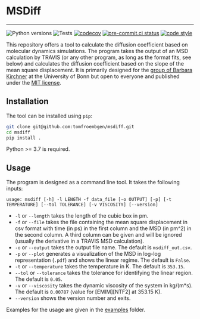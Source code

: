 # MSDiff
---

![Python versions](https://img.shields.io/badge/python-3.7%20%7C%203.8%20%7C%203.9%20%7C%203.10%20%7C%203.11-blue)
![Tests](https://github.com/tomfroembgen/python-project/actions/workflows/test.yml/badge.svg)
[![codecov](https://codecov.io/gh/tomfroembgen/python-project/branch/main/graph/badge.svg?token=UEKDZY459S)](https://codecov.io/gh/tomfroembgen/python-project)
[![pre-commit.ci status](https://results.pre-commit.ci/badge/github/tomfroembgen/python-project/main.svg)](https://results.pre-commit.ci/latest/github/tomfroembgen/python-project/main)
[![code style](https://img.shields.io/badge/code%20style-black-000000.svg)](https://github.com/psf/black)

This repository offers a tool to calculate the diffusion coefficient based on molecular dynamics simulations.
The program takes the output of an MSD calculation by TRAVIS (or any other program, as long as the format fits, see below) and calculates the diffusion coefficient based on the slope of the mean square displacement.
It is primarily designed for the [group of Barbara Kirchner](https://www.chemie.uni-bonn.de/kirchner/de/startseite) at the University of Bonn but open to everyone and published under the [MIT license](./LICENSE).

## Installation

The tool can be installed using `pip`:

```bash
git clone git@github.com:tomfroembgen/msdiff.git
cd msdiff
pip install .
```

Python >= 3.7 is required.

## Usage

The program is designed as a command line tool. 
It takes the following inputs:
```
usage: msdiff [-h] -l LENGTH -f data_file [-o OUTPUT] [-p] [-t TEMPERATURE] [--tol TOLERANCE] [-v VISCOSITY] [--version]
```
* `-l` or `--length` takes the length of the cubic box in pm.
* `-f` or `--file` takes the file containing the mean square displacement in csv format with time (in ps) in the first column and the MSD (in pm^2) in the second column. A third column can be given and will be ignored (usually the derivative in a TRAVIS MSD calculation).
* `-o` or `--output` takes the output file name. The default is `msdiff_out.csv`.
* `-p` or `--plot` generates a visualization of the MSD in log-log representation (`.pdf`) and shows the linear regime. The default is `False`.
* `-t` or `--temperature` takes the temperature in K. The default is `353.15`.
* `--tol` or `--tolerance` takes the tolerance for identifying the linear region. The default is `0.05`.
* `-v` or `--viscosity` takes the dynamic viscosity of the system in kg/(m*s). The default is `0.00787` (value for [EMIM][NTF2] at 353.15 K).
* `--version` shows the version number and exits.

Examples for the usage are given in the [examples](./examples) folder.

